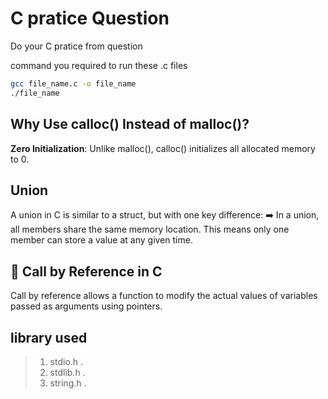 # C pratice Question

Do your C pratice from question

command you required to run these .c files
```bash
gcc file_name.c -o file_name
./file_name
```

## Why Use calloc() Instead of malloc()?
**Zero Initialization**: Unlike malloc(), calloc() initializes all allocated memory to 0.

## Union
A union in C is similar to a struct, but with one key difference:
➡️ In a union, all members share the same memory location. This means only one member can store a value at any given time.

## 📌 Call by Reference in C
Call by reference allows a function to modify the actual values of variables passed as arguments using pointers.

## library used
 > 1. stdio.h .
 > 2. stdlib.h . 
 > 3. string.h .
